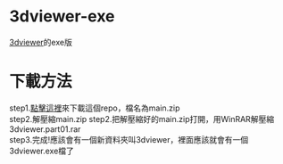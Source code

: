 # 3dviewer-exe
[3dviewer](https://github.com/charlie-moomoo/3dviewer)的exe版
# 下載方法
step1.[點擊這裡](https://github.com/charlie-moomoo/3dviewer-exe/archive/refs/heads/main.zip)來下載這個repo，檔名為main.zip<br>
step2.解壓縮main.zip
step2.把解壓縮好的main.zip打開，用WinRAR解壓縮3dviewer.part01.rar<br>
step3.完成!應該會有一個新資料夾叫3dviewer，裡面應該就會有一個3dviewer.exe檔了<br>
